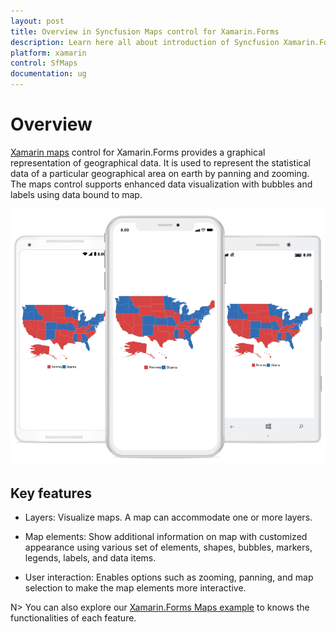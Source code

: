 ```yaml
---
layout: post
title: Overview in Syncfusion Maps control for Xamarin.Forms
description: Learn here all about introduction of Syncfusion Xamarin.Forms Maps control, its key features, and more.
platform: xamarin
control: SfMaps
documentation: ug
---
```


# Overview

[Xamarin maps](https://www.syncfusion.com/xamarin-ui-controls/xamarin-maps) control for Xamarin.Forms provides a graphical representation of geographical data. It is used to represent the statistical data of a particular geographical area on earth by panning and zooming. The maps control supports enhanced data visualization with bubbles and labels using data bound to map.

![Overview in Xamarin.Forms Maps](Images/Overview.png)

## Key features

* Layers: Visualize maps. A map can accommodate one or more layers.

* Map elements: Show additional information on map with customized appearance using various set of elements, shapes, bubbles, markers, legends, labels, and data items.

* User interaction: Enables options such as zooming, panning, and map selection to make the map elements more interactive.

N> You can also explore our [Xamarin.Forms Maps example](https://github.com/SyncfusionExamples/Getting-Started-Xamarin-Maps) to knows the functionalities of each feature.


